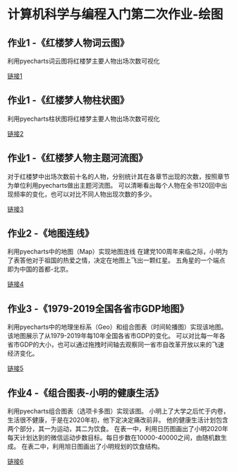 # 计算机科学与编程入门第二次作业-绘图
## 作业1 -《红楼梦人物词云图》
利用pyecharts词云图将红楼梦主要人物出场次数可视化

[链接1](https://Vincentbor0317.github.io/红楼梦词云.html)

## 作业1 -《红楼梦人物柱状图》
利用pyecharts柱状图将红楼梦主要人物出场次数可视化

[链接2](https://Vincentbor0317.github.io/红楼梦人物词频统计-bar.html)

## 作业1 -《红楼梦人物主题河流图》
对于红楼梦中出场次数前十名的人物，分别统计其在各章节出现的次数，按照章节为单位利用pyecharts做出主题河流图。
可以清晰看出每个人物在全书120回中出现频率的变化，也可以对比不同人物出现次数的多少。


[链接3](https://Vincentbor0317.github.io/红楼梦人物主题河流图.html)

## 作业2 -《地图连线》
利用pyecharts中的地图（Map）实现地图连线
在建党100周年来临之际，小明为了表答他对于祖国的热爱之情，决定在地图上飞出一颗红星。
五角星的一个端点即为中国的首都-北京。

[链接4](https://Vincentbor0317.github.io/geo_line_star.html)

## 作业3 -《1979-2019全国各省市GDP地图》
利用pyecharts中的地理坐标系（Geo）和组合图表（时间轮播图）实现该地图。
该地图展示了从1979-2019年每10年全国各省市GDP的变化。
可以对比每一年各省市GDP的大小，也可以通过拖拽时间轴去观察同一省市自改革开放以来的飞速经济变化。

[链接5](https://Vincentbor0317.github.io/timeline_heatmap_GDP.html)

## 作业4 -《组合图表-小明的健康生活》
利用pyecharts组合图表（选项卡多图）实现该图。
小明上了大学之后忙于内卷，生活很不健康，于是在2020年初，他下定决定痛改前非。
他的健康生活计划包含两个部分，其一为运动，其二为饮食。
在表一中，利用日历图画出了小明2020年每天计划达到的微信运动步数目标。每日步数在10000-40000之间，由随机数生成。
在表二中，利用旭日图画出了小明规划的饮食结构。

[链接6](https://Vincentbor0317.github.io/healthy_lifestyle.html)


